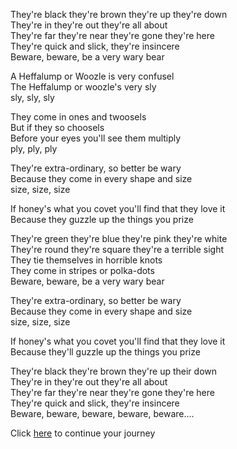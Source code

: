 They're black they're brown they're up they're down  
They're in they're out they're all about  
They're far they're near they're gone they're here  
They're quick and slick, they're insincere  
Beware, beware, be a very wary bear  

A Heffalump or Woozle is very confusel  
The Heffalump or woozle's very sly  
sly, sly, sly  

They come in ones and twoosels  
But if they so choosels  
Before your eyes you'll see them multiply  
ply, ply, ply  

They're extra-ordinary, so better be wary  
Because they come in every shape and size  
size, size, size  

If honey's what you covet you'll find that they love it  
Because they guzzle up the things you prize  

They're green they're blue they're pink they're white  
They're round they're square they're a terrible sight  
They tie themselves in horrible knots  
They come in stripes or polka-dots  
Beware, beware, be a very wary bear  

They're extra-ordinary, so better be wary  
Because they come in every shape and size  
size, size, size  

If honey's what you covet you'll find that they love it  
Because they'll guzzle up the things you prize  

They're black they're brown they're up their down  
They're in they're out they're all about  
They're far they're near they're gone they're here  
They're quick and slick, they're insincere  
Beware, beware, beware, beware, beware....  

Click [here](https://github.com/ldough84/create-your-own-adventure/blob/master/english/burn-down-the-house/house-burn.md) to continue your journey